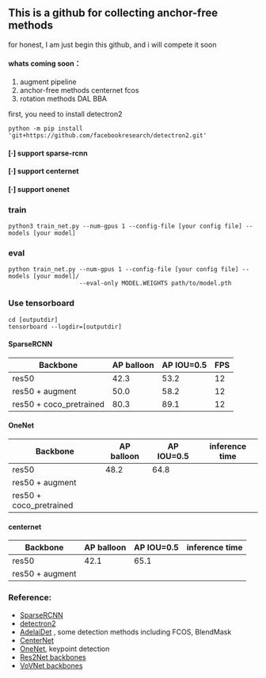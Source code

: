 ## This is a github for collecting anchor-free methods 


for honest, I am just begin this github, and i will compete it soon
#### whats coming soon：
1. augment pipeline  
2. anchor-free methods centernet fcos
3. rotation methods DAL BBA

first, you need to install detectron2
```
python -m pip install 'git+https://github.com/facebookresearch/detectron2.git'
```
#### [·] support sparse-rcnn
#### [·] support centernet
#### [·] support onenet

### train 
```
python3 train_net.py --num-gpus 1 --config-file [your config file] --models [your model]
```

### eval
```
python train_net.py --num-gpus 1 --config-file [your config file] --models [your model]/ 
                    --eval-only MODEL.WEIGHTS path/to/model.pth
```
### Use tensorboard 
```
cd [outputdir]
tensorboard --logdir=[outputdir]
```
#### SparseRCNN

| Backbone                 |   AP balloon    |  AP IOU=0.5    | FPS |
| ----------------         | ---------------- | -------------- | ----- |
| res50                  | 42.3             |     53.2            |     12    |   
| res50 + augment        |         50.0         |    58.2             |    12   |
| res50 + coco_pretrained| 80.3             |     89.1        |    12   | 

#### OneNet 

| Backbone                 |   AP balloon    |  AP IOU=0.5    | inference time |
| ----------------         | ---------------- | -------------- | ----- |
| res50                  | 48.2            |      64.8          |        |
| res50 + augment        |                  |                 |        |
| res50 + coco_pretrained|                  |                 |       | 

#### centernet

| Backbone                 |   AP balloon    |  AP IOU=0.5    | inference time |
| ----------------         | ---------------- | -------------- | ----- |
| res50                  | 42.1            |      65.1          |        |
| res50 + augment        |                  |                 |         |


### Reference:  
+ [SparseRCNN](https://github.com/PeizeSun/SparseR-CNN)  
+ [detectron2](https://github.com/facebookresearch/detectron2)  
+ [AdelaiDet](https://github.com/aim-uofa/adet) , some detection methods including FCOS, BlendMask
+ [CenterNet](https://github.com/JDAI-CV/centerX)  
+ [OneNet](https://github.com/PeizeSun/OneNet), keypoint detection 
+ [Res2Net backbones](https://github.com/Res2Net/Res2Net-detectron2)
+ [VoVNet backbones](https://github.com/youngwanLEE/vovnet-detectron2)



